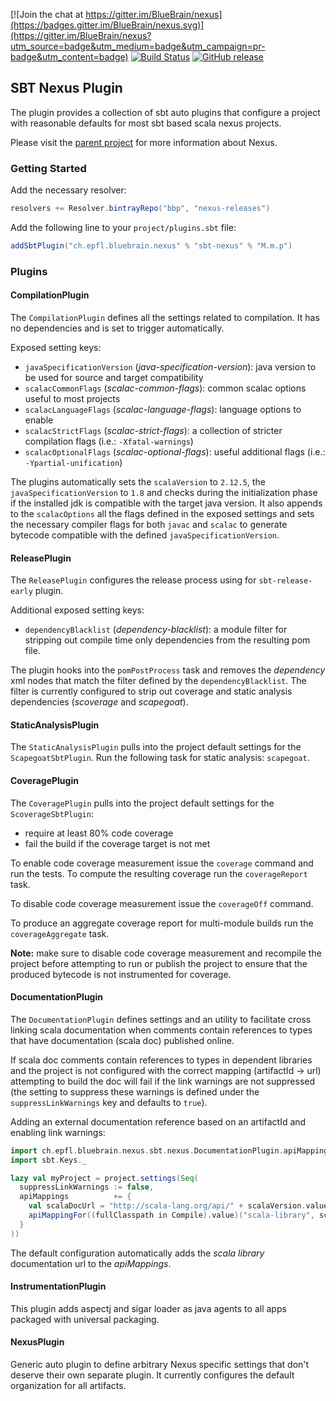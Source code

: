 [![Join the chat at https://gitter.im/BlueBrain/nexus](https://badges.gitter.im/BlueBrain/nexus.svg)](https://gitter.im/BlueBrain/nexus?utm_source=badge&utm_medium=badge&utm_campaign=pr-badge&utm_content=badge)
[![Build Status](http://jenkins.nexus.ocp.bbp.epfl.ch/buildStatus/icon?job=nexus/sbt-nexus/master)](http://jenkins.nexus.ocp.bbp.epfl.ch/job/nexus/sbt-nexus/master)
[![GitHub release](https://img.shields.io/github/release/BlueBrain/sbt-nexus.svg)]()

## SBT Nexus Plugin

The plugin provides a collection of sbt auto plugins that configure a project with reasonable defaults for most sbt
based scala nexus projects.

Please visit the [parent project](https://github.com/BlueBrain/nexus) for more information about Nexus.

### Getting Started

Add the necessary resolver:

```scala
resolvers += Resolver.bintrayRepo("bbp", "nexus-releases")
```

Add the following line to your `project/plugins.sbt` file:

```scala
addSbtPlugin("ch.epfl.bluebrain.nexus" % "sbt-nexus" % "M.m.p")
```

### Plugins

#### CompilationPlugin

The `CompilationPlugin` defines all the settings related to compilation.  It has no dependencies and is set to trigger
automatically.

Exposed setting keys:

   * `javaSpecificationVersion` (_java-specification-version_): java version to be used for source and target compatibility
   * `scalacCommonFlags` (_scalac-common-flags_): common scalac options useful to most projects
   * `scalacLanguageFlags` (_scalac-language-flags_): language options to enable
   * `scalacStrictFlags` (_scalac-strict-flags_): a collection of stricter compilation flags (i.e.: `-Xfatal-warnings`)
   * `scalacOptionalFlags` (_scalac-optional-flags_): useful additional flags (i.e.: `-Ypartial-unification`)

The plugins automatically sets the `scalaVersion` to `2.12.5`, the `javaSpecificationVersion` to `1.8` and checks during
the initialization phase if the installed jdk is compatible with the target java version.  It also appends to the
`scalacOptions` all the flags defined in the exposed settings and sets the necessary compiler flags for both `javac` and
`scalac` to generate bytecode compatible with the defined `javaSpecificationVersion`.

#### ReleasePlugin

The `ReleasePlugin` configures the release process using for `sbt-release-early` plugin.

Additional exposed setting keys:

   * `dependencyBlacklist` (_dependency-blacklist_): a module filter for stripping out compile time only dependencies
     from the resulting pom file.

The plugin hooks into the `pomPostProcess` task and removes the _dependency_ xml nodes that match the filter defined by
the `dependencyBlacklist`.  The filter is currently configured to strip out coverage and static analysis dependencies
(_scoverage_ and _scapegoat_).


#### StaticAnalysisPlugin

The `StaticAnalysisPlugin` pulls into the project default settings for the `ScapegoatSbtPlugin`.  Run the following
task for static analysis: `scapegoat`.

#### CoveragePlugin

The `CoveragePlugin` pulls into the project default settings for the `ScoverageSbtPlugin`:

   * require at least 80% code coverage
   * fail the build if the coverage target is not met

To enable code coverage measurement issue the `coverage` command and run the tests.  To compute the resulting coverage
run the `coverageReport` task.

To disable code coverage measurement issue the `coverageOff` command.

To produce an aggregate coverage report for multi-module builds run the `coverageAggregate` task.

__Note:__ make sure to disable code coverage measurement and recompile the project before attempting to run or publish
the project to ensure that the produced bytecode is not instrumented for coverage.

#### DocumentationPlugin

The `DocumentationPlugin` defines settings and an utility to facilitate cross linking scala documentation when comments
contain references to types that have documentation (scala doc) published online.

If scala doc comments contain references to types in dependent libraries and the project is not configured with the
correct mapping (artifactId -> url) attempting to build the doc will fail if the link warnings are not suppressed (the
setting to suppress these warnings is defined under the `suppressLinkWarnings` key and defaults to `true`).

Adding an external documentation reference based on an artifactId and enabling link warnings:

```scala
import ch.epfl.bluebrain.nexus.sbt.nexus.DocumentationPlugin.apiMappingFor
import sbt.Keys._

lazy val myProject = project.settings(Seq(
  suppressLinkWarnings := false,
  apiMappings          += {
    val scalaDocUrl = "http://scala-lang.org/api/" + scalaVersion.value + "/"
    apiMappingFor((fullClasspath in Compile).value)("scala-library", scalaDocUrl)
  }
))
```

The default configuration automatically adds the _scala library_ documentation url to the _apiMappings_.

#### InstrumentationPlugin

This plugin adds aspectj and sigar loader as java agents to all apps packaged with universal packaging.

#### NexusPlugin

Generic auto plugin to define arbitrary Nexus specific settings that don't deserve their own separate plugin.  It
currently configures the default organization for all artifacts.
